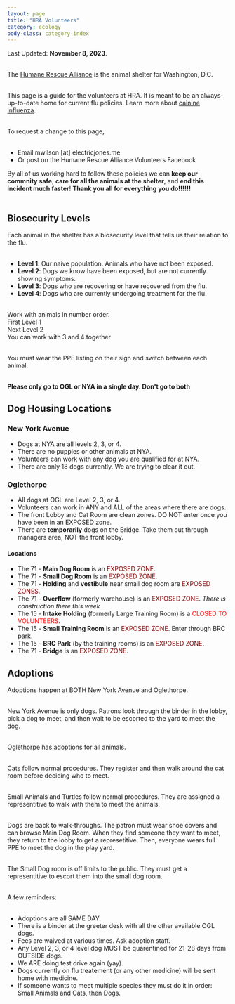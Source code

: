 ```yaml
---
layout: page
title: "HRA Volunteers"
category: ecology
body-class: category-index
---
```

Last Updated: **November 8, 2023**.
<br /><br />

The [Humane Rescue Alliance](http://humanerescuealliance.org) is the animal shelter for Washington, D.C.
<br /><br />

This page is a guide for the volunteers at HRA. It is meant to be an always-up-to-date home for current flu policies.
Learn more about [cainine influenza](https://www.humanerescuealliance.org/blog/posts/what-you-need-to-know-about-canine-influenza).
<br /><br />

To request a change to this page, 
<br /><br />
- Email mwilson [at] electricjones.me
- Or post on the Humane Rescue Alliance Volunteers Facebook

By all of us working hard to follow these policies we can **keep our commnity safe**, **care for all the animals at the shelter**, and **end this incident much faster**!
<b>Thank you all for everything you do!!!!!!</b>
<br /><br />

## Biosecurity Levels
Each animal in the shelter has a biosecurity level that tells us their relation to the flu.
<br /><br />

- **Level 1**: Our naive population. Animals who have not been exposed.
- **Level 2**: Dogs we know have been exposed, but are not currently showing symptoms.
- **Level 3**: Dogs who are recovering or have recovered from the flu.
- **Level 4**: Dogs who are currently undergoing treatment for the flu.
<br /><br />

Work with animals in number order.<br />
First Level 1<br />
Next Level 2<br />
You can work with 3 and 4 together<br />
<br />

You must wear the PPE listing on their sign and switch between each animal.
<br /><br />

**Please only go to OGL or NYA in a single day. Don't go to both**

## Dog Housing Locations
### New York Avenue
- Dogs at NYA are all levels 2, 3, or 4.
- There are no puppies or other animals at NYA.
- Volunteers can work with any dog you are qualified for at NYA.
- There are only 18 dogs currently. We are trying to clear it out.

### Oglethorpe
- All dogs at OGL are Level 2, 3, or 4.
- Volunteers can work in ANY and ALL of the areas where there are dogs.
- The front Lobby and Cat Room are clean zones. DO NOT enter once you have been in an EXPOSED zone.
- There are **temporarily** dogs on the Bridge. Take them out through managers area, NOT the front lobby.

#### Locations
- The 71 - **Main Dog Room** is an <span style="color: maroon">EXPOSED ZONE</span>.
- The 71 - **Small Dog Room** is an <span style="color: maroon">EXPOSED ZONE</span>.
- The 71 - **Holding** and **vestibule** near small dog room are <span style="color: maroon">EXPOSED ZONES</span>.
- The 71 - **Overflow** (formerly warehouse) is an <span style="color: maroon">EXPOSED ZONE</span>. <i>There is construction there this week</i>
- The 15 - **Intake Holding** (formerly Large Training Room) is a <span style="color: red">CLOSED TO VOLUNTEERS</span>. 
- The 15 - **Small Training Room** is an <span style="color: maroon">EXPOSED ZONE</span>. Enter through BRC park. 
- The 15 - **BRC Park** (by the training rooms) is an <span style="color: maroon">EXPOSED ZONE</span>.
- The 71 - **Bridge** is an <span style="color: maroon">EXPOSED ZONE</span>. 

## Adoptions
Adoptions happen at BOTH New York Avenue and Oglethorpe.
<br /><br />

New York Avenue is only dogs. Patrons look through the binder in the lobby, pick a dog to meet, and then wait to be escorted to the yard to meet the dog.
<br /><br />

Oglethorpe has adoptions for all animals.
<br /><br />

Cats follow normal procedures. They register and then walk around the cat room before deciding who to meet.
<br /><br />

Small Animals and Turtles follow normal procedures. They are assigned a representitive to walk with them to meet the animals.
<br /><br />

Dogs are back to walk-throughs. The patron must wear shoe covers and can browse Main Dog Room. 
When they find someone they want to meet, they return to the lobby to get a represetitive. 
Then, everyone wears full PPE to meet the dog in the play yard.
<br /><br />

The Small Dog room is off limits to the public. They must get a representitive to escort them into the small dog room.
<br /><br />

A few reminders:
<br /><br />
- Adoptions are all SAME DAY.
- There is a binder at the greeter desk with all the other available OGL dogs.
- Fees are waived at various times. Ask adoption staff.
- Any Level 2, 3, or 4 level dog MUST be quarentined for 21-28 days from OUTSIDE dogs.
- We ARE doing test drive again (yay).
- Dogs currently on flu treatement (or any other medicine) will be sent home with medicine.
- If someone wants to meet multiple species they must do it in order: Small Animals and Cats, then Dogs.

